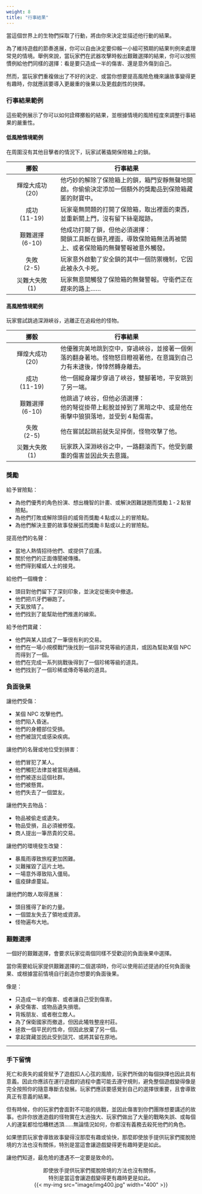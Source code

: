 ```yaml
---
weight: 8
title: "行事結果"
---
```

當這個世界上的生物們採取了行動，將由你來決定並描述他行動的結果。

為了維持遊戲的節奏進展，你可以自由決定要仰賴一小組可預期的結果判例來處理常見的情境。舉例來說，當玩家們在武器攻擊時骰出艱難選擇的結果，你可以按照慣例給他們同樣的選擇：看是要只造成一半的傷害、還是意外傷到自己。

然而，當玩家們重複做出了不好的決定、或當你想要提高風險危機來讓故事變得更有趣時，你就應該要導入更嚴重的後果以及更戲劇性的抉擇。

### 行事結果範例
這些範例展示了你可以如何詮釋擲骰的結果，並根據情境的風險程度來調整行事結果的嚴重性。

#### 低風險情境範例
在周圍沒有其他目擊者的情況下，玩家試著撬開保險箱上的鎖。

|<div style="min-width:120px;">擲骰</div>| 行事結果 |
|:--:|--|
| 輝煌大成功<br>(20) | 他巧妙的解除了保險箱上的鎖，箱門安靜無聲地開啟。你偷偷決定添加一個額外的獎勵品到保險箱藏匿的財寶中。 |
| 成功<br>(11-19)   | 玩家毫無問題的打開了保險箱，取出裡面的東西，並重新關上門，沒有留下絲毫蹤跡。 |
| 艱難選擇<br>(6-10) | 他成功打開了鎖，但他必須選擇：<br>開鎖工具斷在鎖孔裡面，導致保險箱無法再被關上、或者保險箱的無聲警報被意外觸發。 |
| 失敗<br>(2-5)      | 玩家意外啟動了安全鎖的其中一個防禦機制，它因此被永久卡死。 |
| 災難大失敗<br>(1) | 玩家無意間觸發了保險箱的無聲警報。守衛們正在趕來的路上…… |

#### 高風險情境範例
玩家嘗試跳過深淵峽谷，逃離正在追殺他的怪物。

|<div style="min-width:120px;">擲骰</div>| 行事結果 |
|:--:|--|
| 輝煌大成功<br>(20) | 他優雅完美地跳到空中，穿過峽谷，並接著一個俐落的翻身著地。怪物怒目瞪視著他，在意識到自己力有未逮後，悻悻然轉身離去。 |
| 成功<br>(11-19)   | 他一個縱身躍步穿過了峽谷，雙腳著地，平安跳到了另一端。 |
| 艱難選擇<br>(6-10) | 他跳過了峽谷，但他必須選擇：<br>他的弩從掛帶上鬆脫並掉到了黑暗之中、或是他在衝擊中狼狽落地，並受到４點傷害。 |
| 失敗<br>(2-5)      | 他在嘗試起跳前就失足摔倒，怪物攻擊了他。 |
| 災難大失敗<br>(1) | 玩家跌入深淵峽谷之中，一路翻滾而下。他受到嚴重的傷害並因此失去意識。 |


### 獎勵
給予冒險點：
- 為他們優秀的角色扮演、想出機智的計畫、或解決困難謎題而獎勵１-２點冒險點。
- 為他們打敗或解除頭目的威脅而獎勵４點或以上的冒險點。
- 為他們解決主要的故事發展弧而獎勵８點或以上的冒險點。

提高他們的名聲：
- 當地人熱情招待他們、或提供了庇護。
- 關於他們的正面傳聞被傳播。
- 他們得到權威人士的接見。

給他們一個機會：
- 頭目對他們留下了深刻印象，並決定從衝突中撤退。
- 他們把爪牙們嚇跑了。
- 天氣放晴了。
- 他們找到了能幫助他們推進的線索。

給予他們寶藏：
- 他們與某人談成了一筆很有利的交易。
- 他們在一場小規模戰鬥後找到一個非常見等級的道具，或因為幫助某個 NPC 而得到了一個。
- 他們在完成一系列挑戰後得到了一個珍稀等級的道具。
- 他們找到了一個珍稀或傳奇等級的道具。

### 負面後果
讓他們受傷：
- 某個 NPC 攻擊他們。
- 他們陷入昏迷。
- 他們的身體部位受損。
- 他們被詛咒或感染疾病。

讓他們的名聲或地位受到損害：
- 他們冒犯了某人。
- 他們觸犯法律並被當局通緝。
- 他們被逐出這個社群。
- 他們被懸賞。
- 他們失去了一個盟友。

讓他們失去物品：
- 物品被偷走或遺失。
- 物品受損，且必須被修復。
- 商人提出一筆昂貴的交易。

讓他們的環境發生改變：
- 暴風雨導致旅程更加困難。
- 災難摧毀了這片土地。
- 一場意外導致陷入僵局。
- 瘟疫肆虐蔓延。

讓他們的敵人取得進展：
- 頭目獲得了新的力量。
- 一個盟友失去了領地或資源。
- 怪物遍布大地。


### 艱難選擇
一個好的艱難選擇，會要求玩家從兩個同樣不受歡迎的負面後果中選擇。

當你需要給玩家提供艱難選擇的二個選項時，你可以使用前述提過的任何負面後果、或根據當前情境自行創造你想要的負面後果。

像是：
- 只造成一半的傷害、或者讓自己受到傷害。
- 承受傷害、或物品遺失損壞。
- 背叛朋友、或者樹立敵人。
- 為了保衛國家而撤退，但因此犧牲整座村莊。
- 拯救一個平民的性命，但因此放棄了另一個。
- 拿起寶藏並因此受到詛咒、或將其留在原地。

---

### 手下留情
死亡和喪失的威脅賦予了遊戲扣人心弦的風險，玩家們所做的每個抉擇也因此具有意義。因此你應該在運行遊戲的過程中盡可能去遵守規則，避免整個遊戲變得像是完全按照你的隨意專斷去發展。玩家們應該要感覺到自己的選擇很重要，且會導致真正有意義的結果。

但有時候，你的玩家們會面對不可能的挑戰，並因此傷害到你們團隊想要講述的故事。也許你放進遊戲的怪物實在太過強大、玩家們做出了大量的戰略失誤、或每個人的運氣都恰恰糟糕透頂……無論情況如何，你都沒有義務去殺死他們的角色。

如果懲罰玩家會導致故事變得沒那麼有趣或愉快，那麼即使放手提供玩家們擺脫險境的方法也沒有關係，特別是當這會讓遊戲變得更有趣時更是如此。

讓他們知道，最危險的遭遇不一定要是致命的。

<div class="char-profile-block">
<center>即使放手提供玩家們擺脫險境的方法也沒有關係，<br/>
特別是當這會讓遊戲變得更有趣時更是如此。</center>
</div>

<center>
{{< my-img src="image/img400.jpg" width="400" >}}
</center>